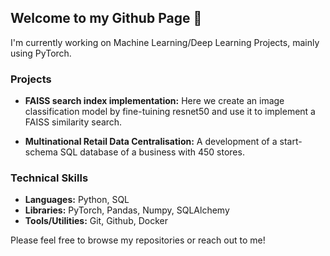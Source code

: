 ## Welcome to my Github Page 👋

I'm currently working on Machine Learning/Deep Learning Projects, mainly using PyTorch.

### Projects

- **FAISS search index implementation:** Here we create an image classification model by fine-tuining resnet50 and use it to implement a FAISS similarity search.

- **Multinational Retail Data Centralisation:** A development of a start-schema SQL database of a business with 450 stores.

### Technical Skills

- **Languages:** Python, SQL
- **Libraries:** PyTorch, Pandas, Numpy, SQLAlchemy
- **Tools/Utilities:** Git, Github, Docker

Please feel free to browse my repositories or reach out to me!

<!--
**Bojack-Manhorse/Bojack-Manhorse** is a ✨ _special_ ✨ repository because its `README.md` (this file) appears on your GitHub profile.

Here are some ideas to get you started:

- 🔭 I’m currently working on ...
- 🌱 I’m currently learning ...
- 👯 I’m looking to collaborate on ...
- 🤔 I’m looking for help with ...
- 💬 Ask me about ...
- 📫 How to reach me: ...
- 😄 Pronouns: ...
- ⚡ Fun fact: ...
-->
